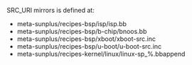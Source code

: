 
SRC_URI mirrors is defined at:

* meta-sunplus/recipes-bsp/isp/isp.bb
* meta-sunplus/recipes-bsp/b-chip/bnoos.bb
* meta-sunplus/recipes-bsp/xboot/xboot-src.inc
* meta-sunplus/recipes-bsp/u-boot/u-boot-src.inc
* meta-sunplus/recipes-kernel/linux/linux-sp_%.bbappend

